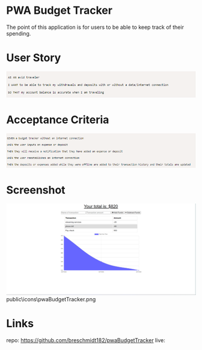 # PWA Budget Tracker
The point of this application is for users to be able to keep track of their spending. 

# User Story
![User Story](public/icons/userStory.png)

# Acceptance Criteria
![Acceptance Criteria](public/icons/acceptanceCriteria.png)

# Screenshot
![PWA Budget Tracker App](public/icons/pwaBudgetTracker.png)
public\icons\pwaBudgetTracker.png

# Links
repo: https://github.com/breschmidt182/pwaBudgetTracker
live: 